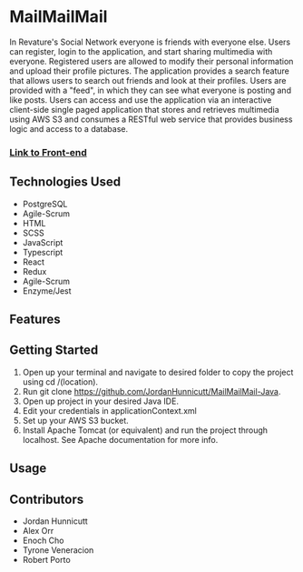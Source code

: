 # MailMailMail

In Revature's Social Network everyone is friends with everyone else. Users can register, login to the application, and start sharing multimedia with everyone. Registered users are allowed to modify their personal information and upload their profile pictures. The application provides a search feature that allows users to search out friends and look at their profiles. Users are provided with a "feed", in which they can see what everyone is posting and like posts. Users can access and use the application via an interactive client-side single paged application that stores and retrieves multimedia using AWS S3 and consumes a RESTful web service that provides business logic and access to a database.

### [Link to Front-end](https://github.com/TyroneV/MailMailMail-React)

## Technologies Used

* PostgreSQL
* Agile-Scrum
* HTML
* SCSS
* JavaScript
* Typescript
* React
* Redux
* Agile-Scrum
* Enzyme/Jest

## Features


## Getting Started
1. Open up your terminal and navigate to desired folder to copy the project using cd /(location).
2. Run git clone https://github.com/JordanHunnicutt/MailMailMail-Java.
3. Open up project in your desired Java IDE.
4. Edit your credentials in applicationContext.xml
5. Set up your AWS S3 bucket.
6. Install Apache Tomcat (or equivalent) and run the project through localhost. See Apache documentation for more info.


## Usage

## Contributors
* Jordan Hunnicutt
* Alex Orr
* Enoch Cho
* Tyrone Veneracion
* Robert Porto
